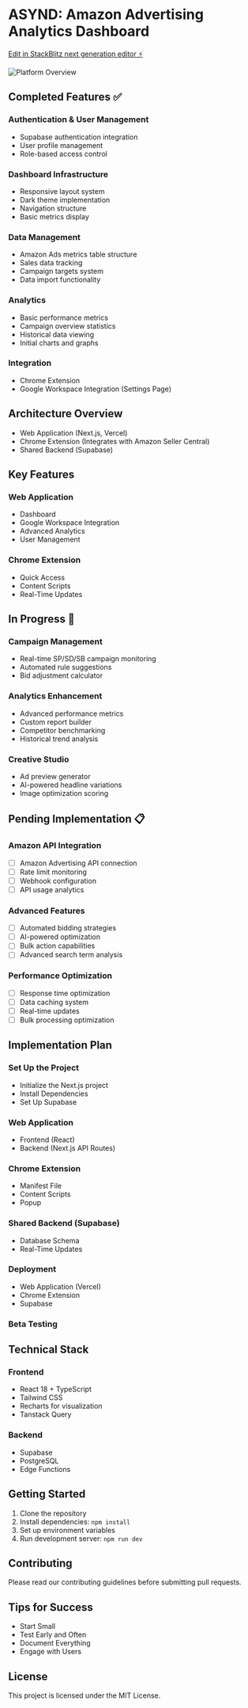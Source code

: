 # ASYND: Amazon Advertising Analytics Dashboard

[Edit in StackBlitz next generation editor ⚡️](https://stackblitz.com/~/github.com/johnwesleyquintero/sellsmart)

![Platform Overview](https://github.com/user-attachments/assets/b9e19cf5-0199-469b-93a5-c860b47b1098)

## Completed Features ✅

### Authentication & User Management
- Supabase authentication integration
- User profile management
- Role-based access control

### Dashboard Infrastructure
- Responsive layout system
- Dark theme implementation
- Navigation structure
- Basic metrics display

### Data Management
- Amazon Ads metrics table structure
- Sales data tracking
- Campaign targets system
- Data import functionality

### Analytics
- Basic performance metrics
- Campaign overview statistics
- Historical data viewing
- Initial charts and graphs

### Integration
- Chrome Extension
- Google Workspace Integration (Settings Page)

## Architecture Overview
- Web Application (Next.js, Vercel)
- Chrome Extension (Integrates with Amazon Seller Central)
- Shared Backend (Supabase)

## Key Features

### Web Application
- Dashboard
- Google Workspace Integration
- Advanced Analytics
- User Management

### Chrome Extension
- Quick Access
- Content Scripts
- Real-Time Updates

## In Progress 🚧

### Campaign Management
- Real-time SP/SD/SB campaign monitoring
- Automated rule suggestions
- Bid adjustment calculator

### Analytics Enhancement
- Advanced performance metrics
- Custom report builder
- Competitor benchmarking
- Historical trend analysis

### Creative Studio
- Ad preview generator
- AI-powered headline variations
- Image optimization scoring

## Pending Implementation 📋

### Amazon API Integration
- [ ] Amazon Advertising API connection
- [ ] Rate limit monitoring
- [ ] Webhook configuration
- [ ] API usage analytics

### Advanced Features
- [ ] Automated bidding strategies
- [ ] AI-powered optimization
- [ ] Bulk action capabilities
- [ ] Advanced search term analysis

### Performance Optimization
- [ ] Response time optimization
- [ ] Data caching system
- [ ] Real-time updates
- [ ] Bulk processing optimization

## Implementation Plan

### Set Up the Project
- Initialize the Next.js project
- Install Dependencies
- Set Up Supabase

### Web Application
- Frontend (React)
- Backend (Next.js API Routes)

### Chrome Extension
- Manifest File
- Content Scripts
- Popup

### Shared Backend (Supabase)
- Database Schema
- Real-Time Updates

### Deployment
- Web Application (Vercel)
- Chrome Extension
- Supabase

### Beta Testing

## Technical Stack

### Frontend
- React 18 + TypeScript
- Tailwind CSS
- Recharts for visualization
- Tanstack Query

### Backend
- Supabase
- PostgreSQL
- Edge Functions

## Getting Started

1. Clone the repository
2. Install dependencies: `npm install`
3. Set up environment variables
4. Run development server: `npm run dev`

## Contributing

Please read our contributing guidelines before submitting pull requests.

## Tips for Success
- Start Small
- Test Early and Often
- Document Everything
- Engage with Users

## License

This project is licensed under the MIT License.
